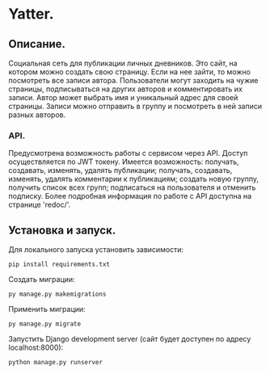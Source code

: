 # Yatter.

## Описание.
Социальная сеть для публикации личных дневников. Это сайт, на котором можно создать свою страницу. Если на нее зайти, то можно посмотреть все записи автора. Пользователи могут заходить на чужие страницы, подписываться на других авторов и комментировать их записи. Автор может выбрать имя и уникальный адрес для своей страницы. Записи можно отправить в группу и посмотреть в ней записи разных авторов.

### API.
Предусмотрена возможность работы с сервисом через API.
Доступ осуществляется по JWT токену. Имеется возможность: получать, создавать, изменять, удалять публикации; получать, создавать, изменять, удалять комментарии к публикациям; создать новую группу, получить список всех групп; подписаться на пользователя и отменить подписку.
Более подробная информация по работе с API доступна на странице 'redoc/'.

## Установка и запуск.
Для локального запуска установить зависимости:
```
pip install requirements.txt
```
Создать миграции:
```
py manage.py makemigrations
```
Применить миграции:
```
py manage.py migrate
```
Запустить Django development server (сайт будет доступен по адресу localhost:8000):
```
python manage.py runserver
```
